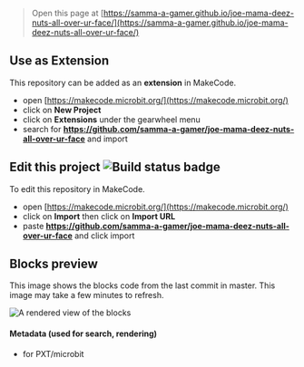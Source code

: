 
> Open this page at [https://samma-a-gamer.github.io/joe-mama-deez-nuts-all-over-ur-face/](https://samma-a-gamer.github.io/joe-mama-deez-nuts-all-over-ur-face/)

## Use as Extension

This repository can be added as an **extension** in MakeCode.

* open [https://makecode.microbit.org/](https://makecode.microbit.org/)
* click on **New Project**
* click on **Extensions** under the gearwheel menu
* search for **https://github.com/samma-a-gamer/joe-mama-deez-nuts-all-over-ur-face** and import

## Edit this project ![Build status badge](https://github.com/samma-a-gamer/joe-mama-deez-nuts-all-over-ur-face/workflows/MakeCode/badge.svg)

To edit this repository in MakeCode.

* open [https://makecode.microbit.org/](https://makecode.microbit.org/)
* click on **Import** then click on **Import URL**
* paste **https://github.com/samma-a-gamer/joe-mama-deez-nuts-all-over-ur-face** and click import

## Blocks preview

This image shows the blocks code from the last commit in master.
This image may take a few minutes to refresh.

![A rendered view of the blocks](https://github.com/samma-a-gamer/joe-mama-deez-nuts-all-over-ur-face/raw/master/.github/makecode/blocks.png)

#### Metadata (used for search, rendering)

* for PXT/microbit
<script src="https://makecode.com/gh-pages-embed.js"></script><script>makeCodeRender("{{ site.makecode.home_url }}", "{{ site.github.owner_name }}/{{ site.github.repository_name }}");</script>
